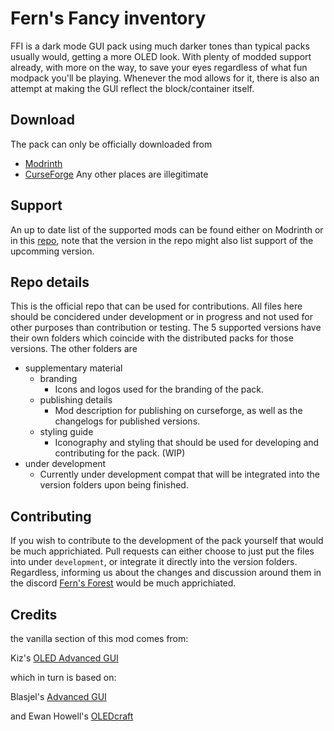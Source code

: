 # Fern's Fancy inventory
FFI is a dark mode GUI pack using much darker tones than typical packs usually would, getting a more OLED look. With plenty of modded support already, with more on the way, to save your eyes regardless of what fun modpack you'll be playing. Whenever the mod allows for it, there is also an attempt at making the GUI reflect the block/container itself.

## Download
The pack can only be officially downloaded from
 - [Modrinth](https://modrinth.com/resourcepack/ferns-fancy-inventory)
 - [CurseForge](https://www.curseforge.com/minecraft/texture-packs/ferns-fancy-inventory)
 Any other places are illegitimate

 ## Support
 An up to date list of the supported mods can be found either on Modrinth or in this [repo](https://github.com/akkini1/Ferns-Fancy-Inventory/blob/main/supplementary%20material/publishing%20details/FFI%20Description.md), note that the version in the repo might also list support of the upcomming version.

## Repo details
This is the official repo that can be used for contributions. All files here should be concidered under development or in progress and not used for other purposes than contribution or testing.
The 5 supported versions have their own folders which coincide with the distributed packs for those versions.
The other folders are
- supplementary material
  - branding
    - Icons and logos used for the branding of the pack.
  - publishing details
    - Mod description for publishing on curseforge, as well as the changelogs for published versions.
  - styling guide
    - Iconography and styling that should be used for developing and contributing for the pack. (WIP)
- under development
    - Currently under development compat that will be integrated into the version folders upon being finished.


## Contributing
If you wish to contribute to the development of the pack yourself that would be much apprichiated. Pull requests can either choose to just put the files into under `development`, or integrate it directly into the version folders. Regardless, informing us about the changes and discussion around them in the discord [Fern's Forest](https://discord.gg/3bgQsPYwZb) would be much apprichiated.

## Credits
the vanilla section of this mod comes from:

Kiz's [OLED Advanced GUI]([https://www.planetminecraft.com/texture-pack/dark-advanced-gui/](https://www.planetminecraft.com/texture-pack/dark-advanced-gui/))

which in turn is based on:

Blasjel's [Advanced GUI]([https://www.planetminecraft.com/texture-pack/custom-gui/](https://www.planetminecraft.com/texture-pack/custom-gui/))

and
Ewan Howell's [OLEDcraft]([https://www.planetminecraft.com/texture-pack/oledcraft/](https://www.planetminecraft.com/texture-pack/oledcraft/))
